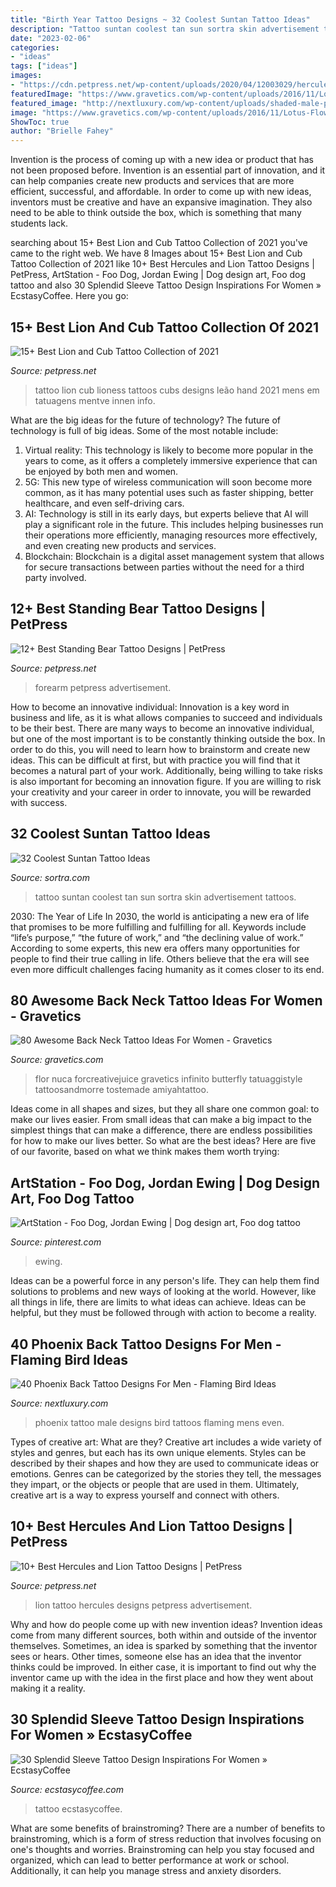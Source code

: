 ```yaml
---
title: "Birth Year Tattoo Designs ~ 32 Coolest Suntan Tattoo Ideas"
description: "Tattoo suntan coolest tan sun sortra skin advertisement tattoos"
date: "2023-02-06"
categories:
- "ideas"
tags: ["ideas"]
images:
- "https://cdn.petpress.net/wp-content/uploads/2020/04/12003029/hercules-lion-tattoo-scaled.jpg"
featuredImage: "https://www.gravetics.com/wp-content/uploads/2016/11/Lotus-Flower-Infinity-Tattoo-On-The-Back-Of-The-Neck.jpg"
featured_image: "http://nextluxury.com/wp-content/uploads/shaded-male-phoenix-tattoo-on-back.jpg"
image: "https://www.gravetics.com/wp-content/uploads/2016/11/Lotus-Flower-Infinity-Tattoo-On-The-Back-Of-The-Neck.jpg"
ShowToc: true
author: "Brielle Fahey"
---
```



Invention is the process of coming up with a new idea or product that has not been proposed before. Invention is an essential part of innovation, and it can help companies create new products and services that are more efficient, successful, and affordable. In order to come up with new ideas, inventors must be creative and have an expansive imagination. They also need to be able to think outside the box, which is something that many students lack.

	

		
searching about 15+ Best Lion and Cub Tattoo Collection of 2021 you've came to the right web. We have 8 Images about 15+ Best Lion and Cub Tattoo Collection of 2021 like 10+ Best Hercules and Lion Tattoo Designs | PetPress, ArtStation - Foo Dog, Jordan Ewing | Dog design art, Foo dog tattoo and also 30 Splendid Sleeve Tattoo Design Inspirations For Women » EcstasyCoffee. Here you go:
		
    
## 15+ Best Lion And Cub Tattoo Collection Of 2021

<img loading=lazy src="https://cdn.petpress.net/wp-content/uploads/2020/04/12011102/lion-and-cub-tattoo-best-art.jpg" onerror="this.onerror=null;this.src='https://tse3.mm.bing.net/th?id=OIP.DtzCh9JfsR1IwsyI8rO3_gAAAA&amp;pid=15.1';" alt="15+ Best Lion and Cub Tattoo Collection of 2021">

_Source: petpress.net_

>tattoo lion cub lioness tattoos cubs designs leão hand 2021 mens em tatuagens mentve innen info. 

	

What are the big ideas for the future of technology?
The future of technology is full of big ideas. Some of the most notable include:
1. Virtual reality: This technology is likely to become more popular in the years to come, as it offers a completely immersive experience that can be enjoyed by both men and women.
2. 5G: This new type of wireless communication will soon become more common, as it has many potential uses such as faster shipping, better healthcare, and even self-driving cars.
3. AI: Technology is still in its early days, but experts believe that AI will play a significant role in the future. This includes helping businesses run their operations more efficiently, managing resources more effectively, and even creating new products and services.
4. Blockchain: Blockchain is a digital asset management system that allows for secure transactions between parties without the need for a third party involved.

    
## 12+ Best Standing Bear Tattoo Designs | PetPress

<img loading=lazy src="https://cdn.petpress.net/wp-content/uploads/2020/05/11232904/standing-bear-tattoo-small-768x1024.jpg" onerror="this.onerror=null;this.src='https://tse3.mm.bing.net/th?id=OIP.wW_MHN5_SK5_npfh0cWRuQHaJ4&amp;pid=15.1';" alt="12+ Best Standing Bear Tattoo Designs | PetPress">

_Source: petpress.net_

>forearm petpress advertisement. 

	

How to become an innovative individual:
Innovation is a key word in business and life, as it is what allows companies to succeed and individuals to be their best. There are many ways to become an innovative individual, but one of the most important is to be constantly thinking outside the box. In order to do this, you will need to learn how to brainstorm and create new ideas. This can be difficult at first, but with practice you will find that it becomes a natural part of your work. Additionally, being willing to take risks is also important for becoming an innovation figure. If you are willing to risk your creativity and your career in order to innovate, you will be rewarded with success.

    
## 32 Coolest Suntan Tattoo Ideas

<img loading=lazy src="https://www.sortra.com/wp-content/uploads/2015/07/sun-tan-tattoo00231.jpg" onerror="this.onerror=null;this.src='https://tse2.mm.bing.net/th?id=OIP.De8qew_HULvmy9FvCBFmKQHaJ4&amp;pid=15.1';" alt="32 Coolest Suntan Tattoo Ideas">

_Source: sortra.com_

>tattoo suntan coolest tan sun sortra skin advertisement tattoos. 

	

2030: The Year of Life
In 2030, the world is anticipating a new era of life that promises to be more fulfilling and fulfilling for all. Keywords include “life’s purpose,” “the future of work,” and “the declining value of work.” According to some experts, this new era offers many opportunities for people to find their true calling in life. Others believe that the era will see even more difficult challenges facing humanity as it comes closer to its end.

    
## 80 Awesome Back Neck Tattoo Ideas For Women - Gravetics

<img loading=lazy src="https://www.gravetics.com/wp-content/uploads/2016/11/Lotus-Flower-Infinity-Tattoo-On-The-Back-Of-The-Neck.jpg" onerror="this.onerror=null;this.src='https://tse2.mm.bing.net/th?id=OIP._RETkXyqZBmBP3goOF1y5wHaHa&amp;pid=15.1';" alt="80 Awesome Back Neck Tattoo Ideas For Women - Gravetics">

_Source: gravetics.com_

>flor nuca forcreativejuice gravetics infinito butterfly tatuaggistyle tattoosandmorre tostemade amiyahtattoo. 

	

Ideas come in all shapes and sizes, but they all share one common goal: to make our lives easier. From small ideas that can make a big impact to the simplest things that can make a difference, there are endless possibilities for how to make our lives better. So what are the best ideas? Here are five of our favorite, based on what we think makes them worth trying: 

    
## ArtStation - Foo Dog, Jordan Ewing | Dog Design Art, Foo Dog Tattoo

<img loading=lazy src="https://i.pinimg.com/736x/90/a9/0d/90a90dd5a3b6d01dfeb7523ed9df96d4.jpg" onerror="this.onerror=null;this.src='https://tse2.mm.bing.net/th?id=OIP.zJ4llqGIY5Y4cvBORbeGsAHaK0&amp;pid=15.1';" alt="ArtStation - Foo Dog, Jordan Ewing | Dog design art, Foo dog tattoo">

_Source: pinterest.com_

>ewing. 

	

Ideas can be a powerful force in any person's life. They can help them find solutions to problems and new ways of looking at the world. However, like all things in life, there are limits to what ideas can achieve. Ideas can be helpful, but they must be followed through with action to become a reality.

    
## 40 Phoenix Back Tattoo Designs For Men - Flaming Bird Ideas

<img loading=lazy src="http://nextluxury.com/wp-content/uploads/shaded-male-phoenix-tattoo-on-back.jpg" onerror="this.onerror=null;this.src='https://tse1.mm.bing.net/th?id=OIP.NabmH1U-D85xHX80-bRFUQHaI4&amp;pid=15.1';" alt="40 Phoenix Back Tattoo Designs For Men - Flaming Bird Ideas">

_Source: nextluxury.com_

>phoenix tattoo male designs bird tattoos flaming mens even. 

	

Types of creative art: What are they?
Creative art includes a wide variety of styles and genres, but each has its own unique elements. Styles can be described by their shapes and how they are used to communicate ideas or emotions. Genres can be categorized by the stories they tell, the messages they impart, or the objects or people that are used in them. Ultimately, creative art is a way to express yourself and connect with others.

    
## 10+ Best Hercules And Lion Tattoo Designs | PetPress

<img loading=lazy src="https://cdn.petpress.net/wp-content/uploads/2020/04/12003029/hercules-lion-tattoo-scaled.jpg" onerror="this.onerror=null;this.src='https://tse1.mm.bing.net/th?id=OIP.FjZ2KTODUcuiNwxuDgNI6QHaLG&amp;pid=15.1';" alt="10+ Best Hercules and Lion Tattoo Designs | PetPress">

_Source: petpress.net_

>lion tattoo hercules designs petpress advertisement. 

	

Why and how do people come up with new invention ideas?
Invention ideas come from many different sources, both within and outside of the inventor themselves. Sometimes, an idea is sparked by something that the inventor sees or hears. Other times, someone else has an idea that the inventor thinks could be improved. In either case, it is important to find out why the inventor came up with the idea in the first place and how they went about making it a reality.

    
## 30 Splendid Sleeve Tattoo Design Inspirations For Women » EcstasyCoffee

<img loading=lazy src="https://i1.wp.com/www.ecstasycoffee.com/wp-content/uploads/2016/09/Flower-Sleeve-Tattoo-Idea-for-Women.jpg?resize=600%2C798" onerror="this.onerror=null;this.src='https://tse2.mm.bing.net/th?id=OIP.z_MB7dnqLh_DEAJkpgYFmwHaJ2&amp;pid=15.1';" alt="30 Splendid Sleeve Tattoo Design Inspirations For Women » EcstasyCoffee">

_Source: ecstasycoffee.com_

>tattoo ecstasycoffee. 

	

What are some benefits of brainstroming?
There are a number of benefits to brainstroming, which is a form of stress reduction that involves focusing on one's thoughts and worries. Brainstroming can help you stay focused and organized, which can lead to better performance at work or school. Additionally, it can help you manage stress and anxiety disorders.

